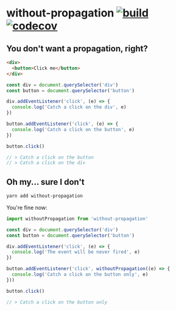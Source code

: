 # without-propagation [![build](https://github.com/sadorlovsky/without-propagation/workflows/build/badge.svg)](#without-propagation) [![codecov](https://codecov.io/gh/sadorlovsky/without-propagation/branch/master/graph/badge.svg)](https://codecov.io/gh/sadorlovsky/without-propagation)

## You don't want a propagation, right?

```html
<div>
  <button>Click me</button>
</div>
```

```js
const div = document.querySelector('div')
const button = document.querySelector('button')

div.addEventListener('click', (e) => {
  console.log('Catch a click on the div', e)
})

button.addEventListener('click', (e) => {
  console.log('Catch a click on the button', e)
})

button.click()

// > Catch a click on the button
// > Catch a click on the div
```

## Oh my... sure I don't

```bash
yarn add without-propagation
```

You're fine now:

```js
import withoutPropagation from 'without-propagation'

const div = document.querySelector('div')
const button = document.querySelector('button')

div.addEventListener('click', (e) => {
  console.log('The event will be never fired', e)
})

button.addEventListener('click', withoutPropagation((e) => {
  console.log('Catch a click on the button only', e)
}))

button.click()

// > Catch a click on the button only
```

